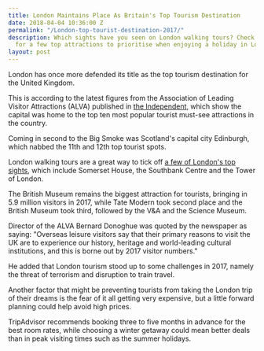 ```yaml
---
title: London Maintains Place As Britain's Top Tourism Destination
date: 2018-04-04 10:36:00 Z
permalink: "/London-top-tourist-destination-2017/"
description: Which sights have you seen on London walking tours? Check out the blog
  for a few top attractions to prioritise when enjoying a holiday in London this year.
layout: post
---
```


London has once more defended its title as the top tourism destination for the United Kingdom.

This is according to the latest figures from the Association of Leading Visitor Attractions (ALVA) published in [the Independent](https://www.independent.co.uk/travel/news-and-advice/uk-visitor-attractions-british-museum-tate-modern-terrorism-trains-a8258261.html), which show the capital was home to the top ten most popular tourist must-see attractions in the country.

Coming in second to the Big Smoke was Scotland's capital city Edinburgh, which nabbed the 11th and 12th top tourist spots. 

London walking tours are a great way to tick off [a few of London's top sights](https://www.insider-london.co.uk/tours/sustainable-london-architecture-tour/), which include Somerset House, the Southbank Centre and the Tower of London. 

The British Museum remains the biggest attraction for tourists, bringing in 5.9 million visitors in 2017, while Tate Modern took second place and the British Museum took third, followed by the V&A and the Science Museum. 

Director of the ALVA Bernard Donoghue was quoted by the newspaper as saying: "Overseas leisure visitors say that their primary reasons to visit the UK are to experience our history, heritage and world-leading cultural institutions, and this is borne out by 2017 visitor numbers."

He added that London tourism stood up to some challenges in 2017, namely the threat of terrorism and disruption to train travel.

Another factor that might be preventing tourists from taking the London trip of their dreams is the fear of it all getting very expensive, but a little forward planning could help avoid high prices.

TripAdvisor recommends booking three to five months in advance for the best room rates, while choosing a winter getaway could mean better deals than in peak visiting times such as the summer holidays.